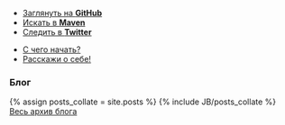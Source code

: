 <ul class="gray-boxes">
  <li><a href="https://github.com/codeborne/selenide" target="_blank">Заглянуть на <strong>GitHub</strong></a></li>
  <li><a href="http://search.maven.org/#search%7Cgav%7C1%7Cg%3A%22com.codeborne%22%20AND%20a%3A%22selenide%22" target="_blank">Искать в <strong>Maven</strong></a></li>
  <li><a href="http://twitter.com/jselenide" target="_blank">Следить в <strong>Twitter</strong></a></li>
</ul>

<ul class="main-menu-pages">
  <li><a href="{{ BASE_PATH }}/quick-start.html">С чего начать?</a></li>
  <li><a href="{{ BASE_PATH }}/contacts.html">Расскажи о себе!</a></li>
</ul>

<h3>Блог</h3>
<div class="archive">
  {% assign posts_collate = site.posts %}
  {% include JB/posts_collate %}
  <a href="{{ BASE_PATH }}/archive.html" class="right small">Весь архив блога</a>
</div>
